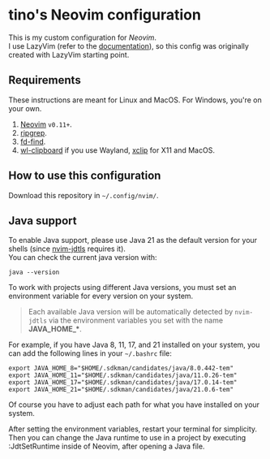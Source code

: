 # tino's Neovim configuration

This is my custom configuration for *Neovim*.  
I use LazyVim (refer to the [documentation](https://lazyvim.github.io/installation)),
so this config was originally created with LazyVim starting point.

## Requirements

These instructions are meant for Linux and MacOS. For Windows, you're on your
own.

1. [Neovim](https://neovim.io/) `v0.11+`.
2. [ripgrep](https://github.com/BurntSushi/ripgrep).
3. [fd-find](https://github.com/sharkdp/fd).
4. [wl-clipboard](https://github.com/bugaevc/wl-clipboard) if you use Wayland,
   [xclip](https://github.com/astrand/xclip) for X11 and MacOS.

## How to use this configuration

Download this repository in `~/.config/nvim/`.

## Java support

To enable Java support, please use Java 21 as the default version for your
shells (since [nvim-jdtls](https://github.com/mfussenegger/nvim-jdtls) requires
it).  
You can check the current java version with:

```shell
java --version
```

To work with projects using different Java versions, you must set an environment
variable for every version on your system.

> Each available Java version will be automatically detected by `nvim-jdtls` via
> the environment variables you set with the name **JAVA\_HOME\_\***.

For example, if you have Java 8, 11, 17, and 21 installed on your system, you can
add the following lines in your `~/.bashrc` file:

```shell
export JAVA_HOME_8="$HOME/.sdkman/candidates/java/8.0.442-tem"
export JAVA_HOME_11="$HOME/.sdkman/candidates/java/11.0.26-tem"
export JAVA_HOME_17="$HOME/.sdkman/candidates/java/17.0.14-tem"
export JAVA_HOME_21="$HOME/.sdkman/candidates/java/21.0.6-tem"
```

Of course you have to adjust each path for what you have installed on your
system.

After setting the environment variables, restart your terminal for simplicity.  
Then you can change the Java runtime to use in a project by executing
:JdtSetRuntime inside of Neovim, after opening a Java file.
